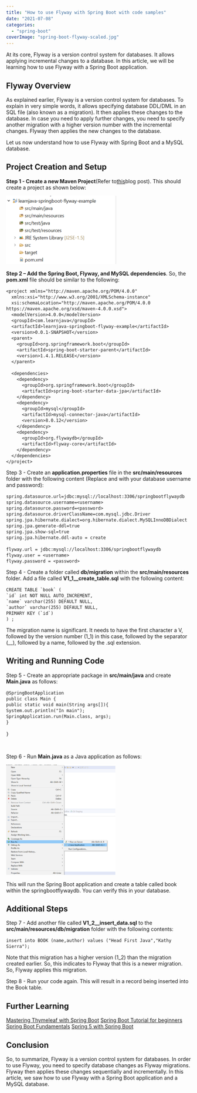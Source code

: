 ```yaml
---
title: "How to use Flyway with Spring Boot with code samples"
date: "2021-07-08"
categories: 
  - "spring-boot"
coverImage: "spring-boot-flyway-scaled.jpg"
---
```


At its core, Flyway is a version control system for databases. It allows applying incremental changes to a database. In this article, we will be learning how to use Flyway with a Spring Boot application.

## Flyway Overview

As explained earlier, Flyway is a version control system for databases. To explain in very simple words, it allows specifying database DDL/DML in an SQL file (also known as a migration). It then applies these changes to the database. In case you need to apply further changes, you need to specify another migration with a higher version number with the incremental changes. Flyway then applies the new changes to the database.

Let us now understand how to use Flyway with Spring Boot and a MySQL database.

## Project Creation and Setup

**Step 1 - Create a new Maven Project**(Refer to[this](https://learnjava.co.in/how-to-create-a-maven-project-in-eclipse/)blog post). This should create a project as shown below:

[![](images/springboot-flyway-project-300x186.png)](images/springboot-flyway-project.png)

**Step 2 – Add the Spring Boot, Flyway, and MySQL dependencies**. So, the **pom.xml** file should be similar to the following:

```
<project xmlns="http://maven.apache.org/POM/4.0.0"
  xmlns:xsi="http://www.w3.org/2001/XMLSchema-instance"
  xsi:schemaLocation="http://maven.apache.org/POM/4.0.0 https://maven.apache.org/xsd/maven-4.0.0.xsd">
  <modelVersion>4.0.0</modelVersion>
  <groupId>com.learnjava</groupId>
  <artifactId>learnjava-springboot-flyway-example</artifactId>
  <version>0.0.1-SNAPSHOT</version>
  <parent>
    <groupId>org.springframework.boot</groupId>
    <artifactId>spring-boot-starter-parent</artifactId>
    <version>1.4.1.RELEASE</version>
  </parent>

  <dependencies>
    <dependency>
      <groupId>org.springframework.boot</groupId>
      <artifactId>spring-boot-starter-data-jpa</artifactId>
    </dependency>
    <dependency>
      <groupId>mysql</groupId>
      <artifactId>mysql-connector-java</artifactId>
      <version>8.0.12</version>
    </dependency>
    <dependency>
      <groupId>org.flywaydb</groupId>
      <artifactId>flyway-core</artifactId>
    </dependency>
  </dependencies>
</project>
```

Step 3 - Create an **application.properties** file in the **src/main/resources** folder with the following content (Replace _<username>_ and _<password>_ with your database username and password):

```
spring.datasource.url=jdbc:mysql://localhost:3306/springbootflywaydb
spring.datasource.username=<username>
spring.datasource.password=<password>
spring.datasource.driverClassName=com.mysql.jdbc.Driver
spring.jpa.hibernate.dialect=org.hibernate.dialect.MySQLInnoDBDialect
spring.jpa.generate-ddl=true
spring.jpa.show-sql=true
spring.jpa.hibernate.ddl-auto = create

flyway.url = jdbc:mysql://localhost:3306/springbootflywaydb
flyway.user = <username>
flyway.password = <password>
```

Step 4 - Create a folder called **db/migration** within the **src/main/resources** folder. Add a file called **V1\_1\_\_create\_table.sql** with the following content:

```
CREATE TABLE `book` (
`id` int NOT NULL AUTO_INCREMENT,
`name` varchar(255) DEFAULT NULL,
`author` varchar(255) DEFAULT NULL,
PRIMARY KEY (`id`)
) ;
```

The migration name is significant. It needs to have the first character a V, followed by the version number (1\_1) in this case, followed by the separator (\_\_), followed by a name, followed by the .sql extension.

## Writing and Running Code

Step 5 - Create an appropriate package in **src/main/java** and create **Main.java** as follows:

```
@SpringBootApplication
public class Main {
public static void main(String args[]){
System.out.println("In main");
SpringApplication.run(Main.class, args);
}

}
```

 

Step 6 - Run **Main.java** as a Java application as follows:

[![](images/Run-main-298x300.png)](images/Run-main.png)

This will run the Spring Boot application and create a table called book within the springbootflywaydb. You can verify this in your database.

## Additional Steps

Step 7 - Add another file called **V1\_2\_\_insert\_data.sql** to the **src/main/resources/db/migration** folder with the following contents:

```
insert into BOOK (name,author) values ("Head First Java","Kathy Sierra");
```

Note that this migration has a higher version (1\_2) than the migration created earlier. So, this indicates to Flyway that this is a newer migration. So, Flyway applies this migration.

Step 8 - Run your code again. This will result in a record being inserted into the Book table.

## Further Learning

[Mastering Thymeleaf with Spring Boot](https://click.linksynergy.com/deeplink?id=MnzIZAZNE5Y&mid=39197&murl=https%3A%2F%2Fwww.udemy.com%2Fcourse%2Fmastering-thymeleaf-with-spring%2F) [Spring Boot Tutorial for beginners](https://click.linksynergy.com/deeplink?id=MnzIZAZNE5Y&mid=39197&murl=https%3A%2F%2Fwww.udemy.com%2Fcourse%2Fspring-boot-tutorial-for-beginners%2F) [Spring Boot Fundamentals](https://click.linksynergy.com/deeplink?id=MnzIZAZNE5Y&mid=39197&murl=https%3A%2F%2Fwww.udemy.com%2Fcourse%2Fspringbootfundamentals%2F) [Spring 5 with Spring Boot](https://click.linksynergy.com/deeplink?id=MnzIZAZNE5Y&mid=39197&murl=https%3A%2F%2Fwww.udemy.com%2Fcourse%2Fspring-5-with-spring-boot-2%2F)

## Conclusion

So, to summarize, Flyway is a version control system for databases. In order to use Flyway, you need to specify database changes as Flyway migrations. Flyway then applies these changes sequentially and incrementally. In this article, we saw how to use Flyway with a Spring Boot application and a MySQL database.
